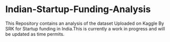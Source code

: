 # Indian-Startup-Funding-Analysis
This Repository contains an analysis of the dataset Uploaded on Kaggle By SRK for Startup funding in India.This is currently a work in progress and will be updated as time permits.
